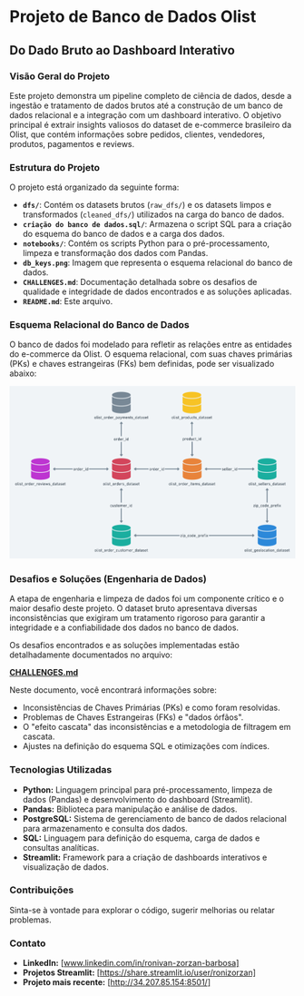 # Projeto de Banco de Dados Olist

## Do Dado Bruto ao Dashboard Interativo

### Visão Geral do Projeto

Este projeto demonstra um pipeline completo de ciência de dados, desde a ingestão e tratamento de dados brutos até a construção de um banco de dados relacional e a integração com um dashboard interativo. O objetivo principal é extrair insights valiosos do dataset de e-commerce brasileiro da Olist, que contém informações sobre pedidos, clientes, vendedores, produtos, pagamentos e reviews.

### Estrutura do Projeto

O projeto está organizado da seguinte forma:

* **`dfs/`**: Contém os datasets brutos (`raw_dfs/`) e os datasets limpos e transformados (`cleaned_dfs/`) utilizados na carga do banco de dados.
* **`criação do banco de dados.sql/`**: Armazena o script SQL para a criação do esquema do banco de dados e a carga dos dados.
* **`notebooks/`**: Contém os scripts Python para o pré-processamento, limpeza e transformação dos dados com Pandas.
* **`db_keys.png`**: Imagem que representa o esquema relacional do banco de dados.
* **`CHALLENGES.md`**: Documentação detalhada sobre os desafios de qualidade e integridade de dados encontrados e as soluções aplicadas.
* **`README.md`**: Este arquivo.

### Esquema Relacional do Banco de Dados

O banco de dados foi modelado para refletir as relações entre as entidades do e-commerce da Olist. O esquema relacional, com suas chaves primárias (PKs) e chaves estrangeiras (FKs) bem definidas, pode ser visualizado abaixo:

![Esquema Relacional do Banco de Dados Olist](db_keys.png)

### Desafios e Soluções (Engenharia de Dados)

A etapa de engenharia e limpeza de dados foi um componente crítico e o maior desafio deste projeto. O dataset bruto apresentava diversas inconsistências que exigiram um tratamento rigoroso para garantir a integridade e a confiabilidade dos dados no banco de dados.

Os desafios encontrados e as soluções implementadas estão detalhadamente documentados no arquivo:

[**CHALLENGES.md**](CHALLENGES.md)

Neste documento, você encontrará informações sobre:
* Inconsistências de Chaves Primárias (PKs) e como foram resolvidas.
* Problemas de Chaves Estrangeiras (FKs) e "dados órfãos".
* O "efeito cascata" das inconsistências e a metodologia de filtragem em cascata.
* Ajustes na definição do esquema SQL e otimizações com índices.

### Tecnologias Utilizadas

* **Python:** Linguagem principal para pré-processamento, limpeza de dados (Pandas) e desenvolvimento do dashboard (Streamlit).
* **Pandas:** Biblioteca para manipulação e análise de dados.
* **PostgreSQL:** Sistema de gerenciamento de banco de dados relacional para armazenamento e consulta dos dados.
* **SQL:** Linguagem para definição do esquema, carga de dados e consultas analíticas.
* **Streamlit:** Framework para a criação de dashboards interativos e visualização de dados.


### Contribuições

Sinta-se à vontade para explorar o código, sugerir melhorias ou relatar problemas.

### Contato

* **LinkedIn:** [www.linkedin.com/in/ronivan-zorzan-barbosa]
* **Projetos Streamlit:** [https://share.streamlit.io/user/ronizorzan]
* **Projeto mais recente:** [http://34.207.85.154:8501/]